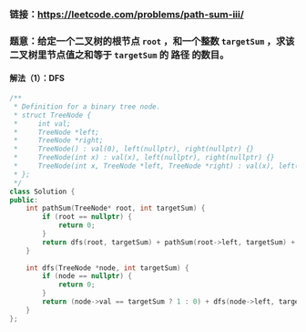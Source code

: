 ### 链接：https://leetcode.com/problems/path-sum-iii/

### 题意：给定一个二叉树的根节点 `root` ，和一个整数 `targetSum` ，求该二叉树里节点值之和等于 `targetSum` 的 **路径** 的数目。

#### 解法（1）：DFS

```c++
/**
 * Definition for a binary tree node.
 * struct TreeNode {
 *     int val;
 *     TreeNode *left;
 *     TreeNode *right;
 *     TreeNode() : val(0), left(nullptr), right(nullptr) {}
 *     TreeNode(int x) : val(x), left(nullptr), right(nullptr) {}
 *     TreeNode(int x, TreeNode *left, TreeNode *right) : val(x), left(left), right(right) {}
 * };
 */
class Solution {
public:
    int pathSum(TreeNode* root, int targetSum) {
        if (root == nullptr) {
            return 0;
        }
        return dfs(root, targetSum) + pathSum(root->left, targetSum) + pathSum(root->right, targetSum);
    }
    
    int dfs(TreeNode *node, int targetSum) {
        if (node == nullptr) {
            return 0;
        }
        return (node->val == targetSum ? 1 : 0) + dfs(node->left, targetSum - node->val) + dfs(node->right, targetSum - node->val);
    }
};
```

